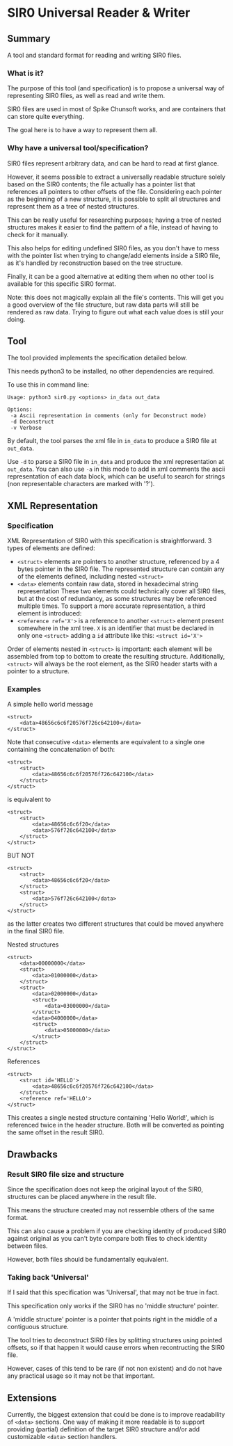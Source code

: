 # SIR0 Universal Reader & Writer

## Summary

A tool and standard format for reading and writing SIR0 files.

### What is it?

The purpose of this tool (and specification) is to propose a universal way
of representing SIR0 files, as well as read and write them.

SIR0 files are used in most of Spike Chunsoft works, and are containers
that can store quite everything.

The goal here is to have a way to represent them all.

### Why have a universal tool/specification?

SIR0 files represent arbitrary data, and can be hard to read at first glance.

However, it seems possible to extract a universally readable structure solely based on
the SIR0 contents; the file actually has a pointer list that references all
pointers to other offsets of the file. Considering each pointer as the
beginning of a new structure, it is possible to split all structures and
represent them as a tree of nested structures.

This can be really useful for researching purposes; having a tree of nested structures
makes it easier to find the pattern of a file, instead of having to check for it
manually.

This also helps for editing undefined SIR0 files, as you don't have to mess with
the pointer list when trying to change/add elements inside a SIR0 file, as it's
handled by reconstruction based on the tree structure.

Finally, it can be a good alternative at editing them when no other tool is available
for this specific SIR0 format.

Note: this does not magically explain all the file's contents. This will get you
a good overview of the file structure, but raw data parts will still be
rendered as raw data. Trying to figure out what each value does is still your doing.

## Tool

The tool provided implements the specification detailed below.

This needs python3 to be installed, no other dependencies are required.

To use this in command line: 

```
Usage: python3 sir0.py <options> in_data out_data

Options:
 -a Ascii representation in comments (only for Deconstruct mode)
 -d Deconstruct
 -v Verbose
 ```
By default, the tool parses the xml file in `in_data` to produce a SIR0 file at `out_data`.

Use `-d` to parse a SIR0 file in `in_data` and produce the xml representation at `out_data`.
You can also use `-a` in this mode to add in xml comments the ascii representation of each data block,
which can be useful to search for strings (non representable characters are marked with '?').

## XML Representation

### Specification

XML Representation of SIR0 with this specification is straightforward. 3 types of elements are defined: 
- `<struct>` elements are pointers to another structure, referenced by a 4 bytes pointer in the SIR0 file.
  The represented structure can contain any of the elements defined, including nested `<struct>`
- `<data>` elements contain raw data, stored in hexadecimal string representation
These two elements could technically cover all SIR0 files, but at the cost of redundancy, as some structures
may be referenced multiple times. To support a more accurate representation, a third element is introduced: 
- `<reference ref='X'>` is a reference to another `<struct>` element present somewhere in the xml tree.
  `X` is an identifier that must be declared in only one `<struct>` adding a `id` attribute like this: `<struct id='X'>`

Order of elements nested in `<struct>` is important: each element will be assembled from top to bottom to
create the resulting structure.
Additionally, `<struct>` will always be the root element, as the SIR0 header starts with a pointer to a structure.

### Examples

A simple hello world message
```
<struct>
    <data>48656c6c6f20576f726c642100</data>
</struct>
```
Note that consecutive `<data>` elements are equivalent to a single one containing the concatenation of both: 
```
<struct>
    <struct>
        <data>48656c6c6f20576f726c642100</data>
    </struct>
</struct>
```
is equivalent to
```
<struct>
    <struct>
        <data>48656c6c6f20</data>
        <data>576f726c642100</data>
    </struct>
</struct>
```
BUT NOT
```
<struct>
    <struct>
        <data>48656c6c6f20</data>
    </struct>
    <struct>
        <data>576f726c642100</data>
    </struct>
</struct>
```
as the latter creates two different structures that could be moved anywhere in the final SIR0 file.

Nested structures
```
<struct>
    <data>00000000</data>
    <struct>
        <data>01000000</data>
    </struct>
    <struct>
        <data>02000000</data>
        <struct>
            <data>03000000</data>
        </struct>
        <data>04000000</data>
        <struct>
            <data>05000000</data>
        </struct>
    </struct>
</struct>
```
References
```
<struct>
    <struct id='HELLO'>
        <data>48656c6c6f20576f726c642100</data>
    </struct>
    <reference ref='HELLO'>
</struct>
```
This creates a single nested structure containing 'Hello World!', which is referenced twice
in the header structure. Both will be converted as pointing the same offset in the result SIR0.

## Drawbacks

### Result SIR0 file size and structure

Since the specification does not keep the original layout of the SIR0, structures can
be placed anywhere in the result file.

This means the structure created may not ressemble others of the same format.

This can also cause a problem if you are checking identity of produced SIR0 against original
as you can't byte compare both files to check identity between files.

However, both files should be fundamentally equivalent.

### Taking back 'Universal'

If I said that this specification was 'Universal', that may not be true in fact.

This specification only works if the SIR0 has no 'middle structure' pointer.

A 'middle structure' pointer is a pointer that points right in the middle of
a contiguous structure.

The tool tries to deconstruct SIR0 files by splitting structures using pointed
offsets, so if that happen it would cause errors when recontructing the SIR0 file.

However, cases of this tend to be rare (if not non existent) and do not have any practical usage
so it may not be that important.

## Extensions

Currently, the biggest extension that could be done is
to improve readability of `<data>` sections.
One way of making it more readable is to support
providing (partial) definition of the target SIR0 structure
and/or add customizable `<data>` section handlers.
